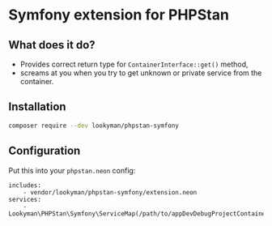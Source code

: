 # Symfony extension for PHPStan

## What does it do?

* Provides correct return type for `ContainerInterface::get()` method,
* screams at you when you try to get unknown or private service from the container.

## Installation

```sh
composer require --dev lookyman/phpstan-symfony
```

## Configuration

Put this into your `phpstan.neon` config:

```neon
includes:
	- vendor/lookyman/phpstan-symfony/extension.neon
services:
	- Lookyman\PHPStan\Symfony\ServiceMap(/path/to/appDevDebugProjectContainer.xml)
```
